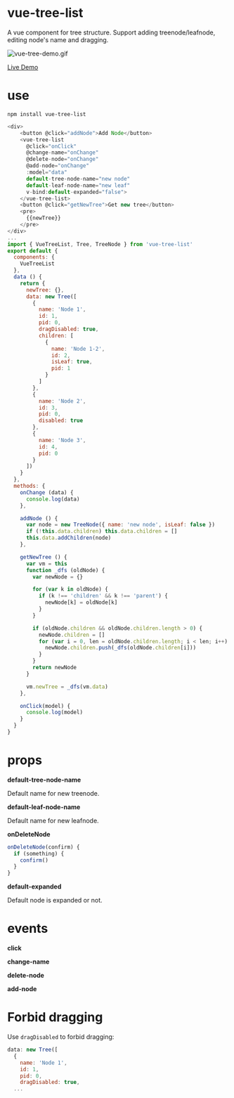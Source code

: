 # vue-tree-list
A vue component for tree structure. Support adding treenode/leafnode, editing node's name and dragging.

![vue-tree-demo.gif](https://raw.githubusercontent.com/ParadeTo/vue-tree-list/master/img/demo.gif)

[Live Demo](http://paradeto.com/vue-tree-list/)

# use
``npm install vue-tree-list``

```javascript
<div>
    <button @click="addNode">Add Node</button>
    <vue-tree-list
      @click="onClick"
      @change-name="onChange"
      @delete-node="onChange"
      @add-node="onChange"
      :model="data"
      default-tree-node-name="new node"
      default-leaf-node-name="new leaf"
      v-bind:default-expanded="false">
    </vue-tree-list>
    <button @click="getNewTree">Get new tree</button>
    <pre>
      {{newTree}}
    </pre>
</div>
...
import { VueTreeList, Tree, TreeNode } from 'vue-tree-list'
export default {
  components: {
    VueTreeList
  },
  data () {
    return {
      newTree: {},
      data: new Tree([
        {
          name: 'Node 1',
          id: 1,
          pid: 0,
          dragDisabled: true,
          children: [
            {
              name: 'Node 1-2',
              id: 2,
              isLeaf: true,
              pid: 1
            }
          ]
        },
        {
          name: 'Node 2',
          id: 3,
          pid: 0,
          disabled: true
        },
        {
          name: 'Node 3',
          id: 4,
          pid: 0
        }
      ])
    }
  },
  methods: {
    onChange (data) {
      console.log(data)
    },

    addNode () {
      var node = new TreeNode({ name: 'new node', isLeaf: false })
      if (!this.data.children) this.data.children = []
      this.data.addChildren(node)
    },

    getNewTree () {
      var vm = this
      function _dfs (oldNode) {
        var newNode = {}

        for (var k in oldNode) {
          if (k !== 'children' && k !== 'parent') {
            newNode[k] = oldNode[k]
          }
        }

        if (oldNode.children && oldNode.children.length > 0) {
          newNode.children = []
          for (var i = 0, len = oldNode.children.length; i < len; i++) {
            newNode.children.push(_dfs(oldNode.children[i]))
          }
        }
        return newNode
      }

      vm.newTree = _dfs(vm.data)
    },

    onClick(model) {
      console.log(model)
    }
  }
}
```

# props
**default-tree-node-name**

Default name for new treenode.

**default-leaf-node-name**

Default name for new leafnode.


**onDeleteNode**

```javascript
onDeleteNode(confirm) {
  if (something) {
    confirm()
  }
}
```

**default-expanded**

Default node is expanded or not.


# events
**click**

**change-name**

**delete-node**

**add-node**

# Forbid dragging
Use `dragDisabled` to forbid dragging:
```javascript
data: new Tree([
  {
    name: 'Node 1',
    id: 1,
    pid: 0,
    dragDisabled: true,
  ...
```

